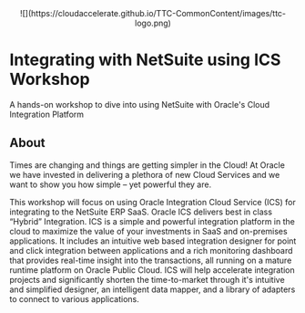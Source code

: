 <center>![](https://cloudaccelerate.github.io/TTC-CommonContent/images/ttc-logo.png)</center> 

# Integrating with NetSuite using ICS Workshop
A hands-on workshop to dive into using NetSuite with Oracle's Cloud Integration Platform
## About
Times are changing and things are getting simpler in the Cloud! At Oracle we have invested in delivering a plethora of new Cloud Services and we want to show you how simple – yet powerful they are.

This workshop will focus on using Oracle Integration Cloud Service (ICS) for integrating to the NetSuite ERP SaaS.  Oracle ICS delivers best in class “Hybrid” Integration. ICS is a simple and powerful integration platform in the cloud to maximize the value of your investments in SaaS and on-premises applications. It includes an intuitive web based integration designer for point and click integration between applications and a rich monitoring dashboard that provides real-time insight into the transactions, all running on a mature runtime platform on Oracle Public Cloud. ICS will help accelerate integration projects and significantly shorten the time-to-market through it's intuitive and simplified designer, an intelligent data mapper, and a library of adapters to connect to various applications.